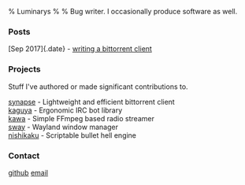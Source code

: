 % Luminarys
%
%
Bug writer. I occasionally produce software as well.

### Posts
[Sep 2017]{.date} - [writing a bittorrent client](./posts/writing-a-bittorrent-client.html)

### Projects
Stuff I've authored or made significant contributions to.

[synapse](https://synapse-bt.org) - Lightweight and efficient bittorrent client  
[kaguya](https://github.com/Luminarys/Kaguya) - Ergonomic IRC bot library  
[kawa](https://github.com/Luminarys/Kawa) - Simple FFmpeg based radio streamer  
[sway](https://github.com/SirCmpwn/sway) - Wayland window manager  
[nishikaku](https://github.com/Luminarys/nishikaku) - Scriptable bullet hell engine  

### Contact
[github](https://github.com/Luminarys) [email](mailto:me@luminarys.com)
